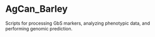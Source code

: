 # AgCan_Barley
Scripts for processing GbS markers, analyzing phenotypic data, and performing genomic prediction.
